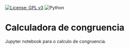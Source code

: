 [![License: GPL v3](https://img.shields.io/badge/License-GPLv3-blue.svg)](https://www.gnu.org/licenses/gpl-3.0)  ![Python](https://img.shields.io/badge/python-3670A0?style=for-the-badge&logo=python&logoColor=ffdd54)
# Calculadora de congruencia

Jupyter notebook para o calculo de congruencia.
